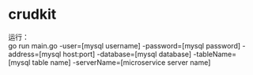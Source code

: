 # crudkit 

运行：  
go run main.go -user=[mysql username] -password=[mysql password] -address=[mysql host:port] -database=[mysql database] -tableName=[mysql table name] -serverName=[microservice server name]

